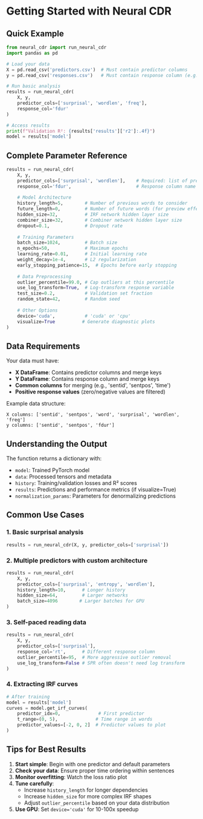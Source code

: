 # Getting Started with Neural CDR

## Quick Example

```python
from neural_cdr import run_neural_cdr
import pandas as pd

# Load your data
X = pd.read_csv('predictors.csv')  # Must contain predictor columns
y = pd.read_csv('responses.csv')   # Must contain response column (e.g., 'fdur')

# Run basic analysis
results = run_neural_cdr(
    X, y,
    predictor_cols=['surprisal', 'wordlen', 'freq'],
    response_col='fdur'
)

# Access results
print(f"Validation R²: {results['results']['r2']:.4f}")
model = results['model']
```

## Complete Parameter Reference

```python
results = run_neural_cdr(
    X, y,
    predictor_cols=['surprisal', 'wordlen'],    # Required: list of predictor columns
    response_col='fdur',                        # Response column name
    
    # Model Architecture
    history_length=5,        # Number of previous words to consider
    future_length=0,         # Number of future words (for preview effects)
    hidden_size=32,          # IRF network hidden layer size
    combiner_size=32,        # Combiner network hidden layer size
    dropout=0.1,             # Dropout rate
    
    # Training Parameters
    batch_size=1024,         # Batch size
    n_epochs=50,             # Maximum epochs
    learning_rate=0.01,      # Initial learning rate
    weight_decay=1e-4,       # L2 regularization
    early_stopping_patience=15,  # Epochs before early stopping
    
    # Data Preprocessing
    outlier_percentile=99.0, # Cap outliers at this percentile
    use_log_transform=True,  # Log-transform response variable
    test_size=0.2,           # Validation set fraction
    random_state=42,         # Random seed
    
    # Other Options
    device='cuda',           # 'cuda' or 'cpu'
    visualize=True          # Generate diagnostic plots
)
```

## Data Requirements

Your data must have:
- **X DataFrame**: Contains predictor columns and merge keys
- **Y DataFrame**: Contains response column and merge keys
- **Common columns** for merging (e.g., 'sentid', 'sentpos', 'time')
- **Positive response values** (zero/negative values are filtered)

Example data structure:
```
X columns: ['sentid', 'sentpos', 'word', 'surprisal', 'wordlen', 'freq']
y columns: ['sentid', 'sentpos', 'fdur']
```

## Understanding the Output

The function returns a dictionary with:
- `model`: Trained PyTorch model
- `data`: Processed tensors and metadata
- `history`: Training/validation losses and R² scores
- `results`: Predictions and performance metrics (if visualize=True)
- `normalization_params`: Parameters for denormalizing predictions

## Common Use Cases

### 1. Basic surprisal analysis
```python
results = run_neural_cdr(X, y, predictor_cols=['surprisal'])
```

### 2. Multiple predictors with custom architecture
```python
results = run_neural_cdr(
    X, y,
    predictor_cols=['surprisal', 'entropy', 'wordlen'],
    history_length=10,      # Longer history
    hidden_size=64,         # Larger networks
    batch_size=4096        # Larger batches for GPU
)
```

### 3. Self-paced reading data
```python
results = run_neural_cdr(
    X, y,
    predictor_cols=['surprisal'],
    response_col='rt',      # Different response column
    outlier_percentile=95,  # More aggressive outlier removal
    use_log_transform=False # SPR often doesn't need log transform
)
```

### 4. Extracting IRF curves
```python
# After training
model = results['model']
curves = model.get_irf_curves(
    predictor_idx=0,              # First predictor
    t_range=(0, 5),              # Time range in words
    predictor_values=[-2, 0, 2]  # Predictor values to plot
)
```

## Tips for Best Results

1. **Start simple**: Begin with one predictor and default parameters
2. **Check your data**: Ensure proper time ordering within sentences
3. **Monitor overfitting**: Watch the loss ratio plot
4. **Tune carefully**: 
   - Increase `history_length` for longer dependencies
   - Increase `hidden_size` for more complex IRF shapes
   - Adjust `outlier_percentile` based on your data distribution
5. **Use GPU**: Set `device='cuda'` for 10-100x speedup